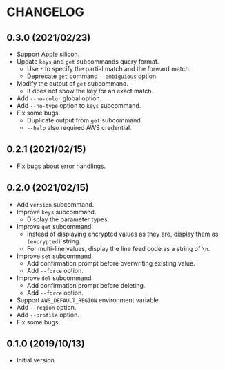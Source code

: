 # CHANGELOG

## 0.3.0 (2021/02/23)

* Support Apple silicon.
* Update `keys` and `get` subcommands query format.
  * Use `*` to specify the partial match and the forward match.
  * Deprecate `get` command `--ambiguious` option.
* Modify the output of `get` subcommand.
  * It does not show the key for an exact match.
* Add `--no-color` global option.
* Add `--no-type` option to `keys` subcommand.
* Fix some bugs.
  * Duplicate output from `get` subcommand.
  * `--help` also required AWS credential.

## 0.2.1 (2021/02/15)

* Fix bugs about error handlings.

## 0.2.0 (2021/02/15)

* Add `version` subcommand.
* Improve `keys` subcommand.
    * Display the parameter types.
* Improve `get` subcommand.
    * Instead of displaying encrypted values as they are, display them as `(encrypted)` string.
    * For multi-line values, display the line feed code as a string of `\n`.
* Improve `set` subcommand.
    * Add confirmation prompt before overwriting existing value.
    * Add `--force` option.
* Improve `del` subcommand.
    * Add confirmation prompt before deleting.
    * Add `--force` option.
* Support `AWS_DEFAULT_REGION` environment variable.
* Add `--region` option.
* Add `--profile` option.
* Fix some bugs.

## 0.1.0 (2019/10/13)

* Initial version
